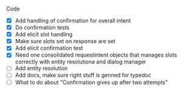 Code
- [X] Add handling of confirmation for overall intent
- [X] Do confirmation tests
- [X] Add elicit slot handling
- [X] Make sure slots set on response are set
- [X] Add elicit confirmation test
- [X] Need one consolidated requestintent objects that manages slots correctly with entity resolutiona and dialog manager
- [ ] Add entity resolution
- [ ] Add docs, make sure right stuff is genned for typedoc
- [ ] What to do about "Confirmation gives up after two attempts"
